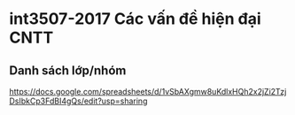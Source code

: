 # int3507-2017 Các vấn đề hiện đại CNTT

## Danh sách lớp/nhóm
https://docs.google.com/spreadsheets/d/1vSbAXgmw8uKdlxHQh2x2jZi2TzjDsIbkCp3FdBI4gQs/edit?usp=sharing


